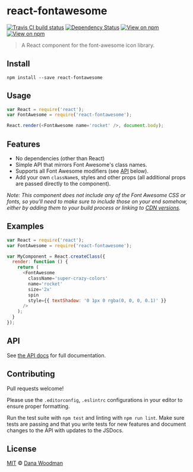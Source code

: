 # react-fontawesome

[![Travis CI build status](https://img.shields.io/travis/danawoodman/react-fontawesome.svg)](https://travis-ci.org/danawoodman/react-fontawesome)
[![Dependency Status](https://img.shields.io/david/danawoodman/react-fontawesome.svg)](https://david-dm.org/danawoodman/react-fontawesome)
[![View on npm](https://img.shields.io/npm/dm/react-fontawesome.svg)](https://www.npmjs.com/package/react-fontawesome)
[![View on npm](https://img.shields.io/npm/v/react-fontawesome.svg)](https://www.npmjs.com/package/react-fontawesome)

> A React component for the font-awesome icon library.


## Install

```
npm install --save react-fontawesome
```


## Usage

```js
var React = require('react');
var FontAwesome = require('react-fontawesome');

React.render(<FontAwesome name='rocket' />, document.body);
```


## Features

- No dependencies (other than React)
- Simple API that mirrors Font Awesome's class names.
- Supports all Font Awesome modifiers (see [API](#API) below).
- Add your own `className`s, styles and other props (all additional props are passed directly to the component).

*Note: This component does not include any of the Font Awesome CSS or fonts, so you'll need to make sure to include those on your end somehow, either by adding them to your build process or linking to [CDN versions](https://www.bootstrapcdn.com/fontawesome/).*


## Examples

```js
var React = require('react');
var FontAwesome = require('react-fontawesome');

var MyComponent = React.createClass({
  render: function () {
    return (
      <FontAwesome
        className='super-crazy-colors'
        name='rocket'
        size='2x'
        spin
        style={{ textShadow: '0 1px 0 rgba(0, 0, 0, 0.1)' }}
      />
    );
  }
});
```


## API

See [the API docs](api.md) for full documentation.


## Contributing

Pull requests welcome! 

Please use the `.editorconfig`, `.eslintrc` configurations in your editor to ensure proper formatting.

Run the test suite with `npm test` and linting with `npm run lint`. Make sure tests are passing and that you write tests for new features and document changes to the API with updates to the JSDocs.


## License

[MIT](license) &copy; [Dana Woodman][author]


[author]: https://github.com/danawoodman
